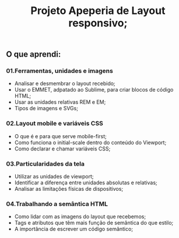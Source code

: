 <body>
	<header>
		<h1>Projeto Apeperia de Layout responsivo;</h1>
	</header>
	<main>
		<h2> O que aprendi:</h2>
		<h3>01.Ferramentas, unidades e imagens</h3>
		<ul>
			<li>Analisar e desmembrar o layout recebido;</li>
			<li>Usar o EMMET, adpatado ao Sublime, para criar blocos de código HTML;</li>
			<li>Usar as unidades relativas REM e EM;</li>
			<li>Tipos de imagens e SVGs;</li>
		</ul>
		<h3>02.Layout mobile e variáveis CSS</h3>
		<ul>
			<li>O que é e para que serve mobile-first;</li>
			<li>Como funciona o initial-scale dentro do conteúdo do Viewport;</li>
			<li>Como declarar e chamar variáveis CSS;</li>
		</ul>	
		<h3>03.Particularidades da tela</h3>
		<ul>
			<li>Utilizar as unidades de viewport;</li>
			<li>Identificar a diferença entre unidades absolutas e relativas;</li>
			<li>Analisar as limitações físicas de dispositivos;</li>
		</ul>
		<h3>04.Trabalhando a semântica HTML</h3>
		<ul>
			<li>Como lidar com as imagens do layout que recebemos;</li>
			<li>Tags e atributos que têm mais função de semântica do que estilo;</li>
			<li>A importância de escrever um código semântico;</li>
		</ul>	
	</main>
</body>

